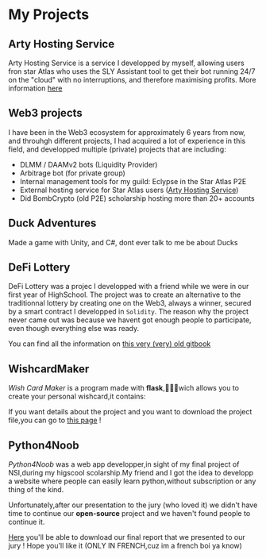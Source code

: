 # My Projects

## Arty Hosting Service

Arty Hosting Service is a service I developped by myself, allowing users fron star Atlas who uses the SLY Assistant tool to get their bot running 24/7 on the "cloud" with no interruptions, and therefore maximising profits.
More information [here](https://arty-hosting-service.vercel.app/)


## Web3 projects

I have been in the Web3 ecosystem for approximately 6 years from now, and throuhgh different projects, I had acquired a lot of experience in this field, and developped multiple (private) projects that are including:

- DLMM / DAAMv2 bots (Liquidity Provider)
- Arbitrage bot (for private group)
- Internal management tools for my guild: Eclypse in the Star Atlas P2E
- External hosting service for Star Atlas users ([Arty Hosting Service](https://arty-hosting-service.vercel.app/))
- Did BombCrypto (old P2E) scholarship hosting more than 20+ accounts 


## Duck Adventures

Made a game with Unity, and C#, dont ever talk to me be about Ducks


## DeFi Lottery 

DeFi Lottery was a projec I developped with a friend while we were in our first year of HighSchool.
The project was to create an alternative to the traditionnal lottery by creating one on the Web3, always a winner, secured by a smart contract I developped in `Solidity`.
The reason why the project never came out was because we havent got enough people to participate, even though everything else was ready.

You can find all the information on [this very (very) old gitbook](https://decentralized-lottery.gitbook.io/copy-of-defi-lottery/)


## WishcardMaker

*Wish Card Maker* is a program made with **flask**,👨🏻‍💻wich allows you to create your personal wishcard,it contains:

If you want details about the project and you want to download the project file,you can go to [this page](wishcard-maker/wishcard-maker) !


## Python4Noob

*Python4Noob* was a web app developper,in sight of my final project of NSI,during my higscool scolarship.My friend and I got the idea to developp a website where people can easily learn python,without subscription or any thing of the kind.

Unfortunately,after our presentation to the jury (who loved it) we didn't have time to continue our **open-source** project and we haven't found people to continue it.

[Here](https://artyeth06.github.io/projects/report.pdf) you'll be able to download our final report that we presented to our jury ! Hope you'll like it (ONLY IN FRENCH,cuz im a french boi ya know)


